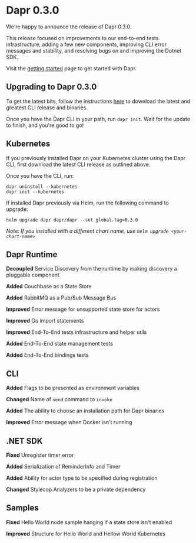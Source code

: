 # Dapr 0.3.0
 
We're happy to announce the release of Dapr 0.3.0.
 
This release focused on improvements to our end-to-end tests infrastructure, adding a few new components, improving CLI error messages and stability, and resolving bugs on and improving the Dotnet SDK.

Visit the [getting started](https://github.com/dapr/docs/tree/master/getting-started) page to get started with Dapr.

## Upgrading to Dapr 0.3.0

To get the latest bits, follow the instructions [here](https://github.com/dapr/cli#installing-dapr-cli) to download the latest and greatest CLI release and binaries.

Once you have the Dapr CLI in your path, run `dapr init`.
Wait for the update to finish, and you're good to go!

## Kubernetes

If you previously installed Dapr on your Kubernetes cluster using the Dapr CLI, first download the latest CLI release as outlined above.

Once you have the CLI, run:

```
dapr uninstall --kubernetes
dapr init --kubernetes
```

If installed Dapr previously via Helm, run the following command to upgrade:

```
helm upgrade dapr dapr/dapr --set global.tag=0.3.0
```

*Note: If you installed with a different chart name, use `helm upgrade <your-chart-name>`*

## Dapr Runtime

**Decoupled** Service Discovery from the runtime by making discovery a pluggable component

**Added** Couchbase as a State Store
 
**Added** RabbitMQ as a Pub/Sub Message Bus
 
**Improved** Error message for unsupported state store for actors

**Improved** Go import statements

**Improved** End-To-End tests infrastructure and helper utils

**Added** End-To-End state management tests

**Added** End-To-End bindings tests


## CLI
 
**Added** Flags to be presented as environment variables
 
**Changed** Name of `send` command to `invoke`
 
**Added** The ability to choose an installation path for Dapr binaries

**Improved** Error message when Docker isn't running
 
## .NET  SDK
 
**Fixed** Unregister timer error

**Added** Serialization of ReminderInfo and Timer

**Added** Ability for actor type to be specified during registration

**Changed** Stylecop.Analyzers to be a private dependency

## Samples

**Fixed** Hello World node sample hanging if a state store isn't enabled

**Improved** Structure for Hello World and Hellow World Kubernetes
 
